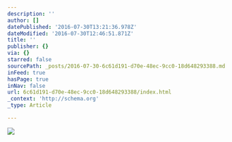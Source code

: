 ```yaml
---
description: ''
author: []
datePublished: '2016-07-30T13:21:36.978Z'
dateModified: '2016-07-30T12:46:51.871Z'
title: ''
publisher: {}
via: {}
starred: false
sourcePath: _posts/2016-07-30-6c61d191-d70e-48ec-9cc0-18d648293388.md
inFeed: true
hasPage: true
inNav: false
url: 6c61d191-d70e-48ec-9cc0-18d648293388/index.html
_context: 'http://schema.org'
_type: Article

---
```

![](https://the-grid-user-content.s3-us-west-2.amazonaws.com/3ea9aee7-ba13-4cf2-b31e-3d61de2f1375.jpg)